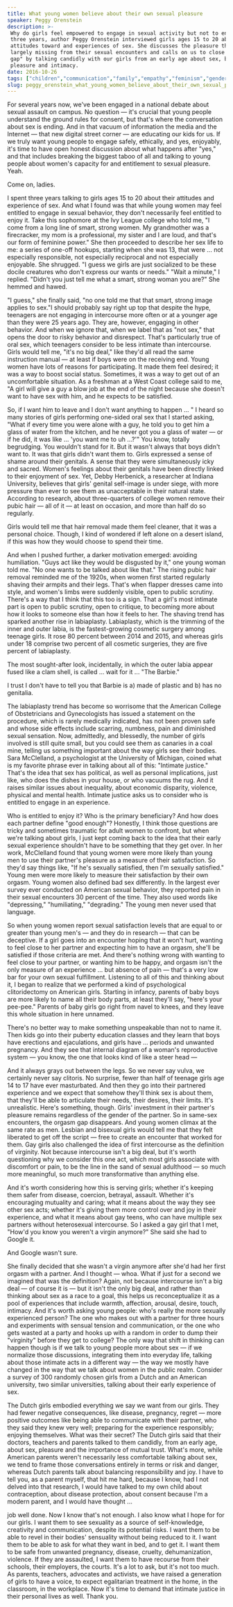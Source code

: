 ```yaml
---
title: What young women believe about their own sexual pleasure
speaker: Peggy Orenstein
description: >-
 Why do girls feel empowered to engage in sexual activity but not to enjoy it? For
 three years, author Peggy Orenstein interviewed girls ages 15 to 20 about their
 attitudes toward and experiences of sex. She discusses the pleasure that's
 largely missing from their sexual encounters and calls on us to close the "orgasm
 gap" by talking candidly with our girls from an early age about sex, bodies,
 pleasure and intimacy.
date: 2016-10-26
tags: ["children","communication","family","empathy","feminism","gender-equality","inequality","parenting","humanity","relationships","sex","social-change","women","society"]
slug: peggy_orenstein_what_young_women_believe_about_their_own_sexual_pleasure
---
```


For several years now, we've been engaged in a national debate about sexual assault on
campus. No question — it's crucial that young people understand the ground rules for
consent, but that's where the conversation about sex is ending. And in that vacuum of
information the media and the Internet — that new digital street corner — are educating
our kids for us. If we truly want young people to engage safely, ethically, and yes,
enjoyably, it's time to have open honest discussion about what happens after "yes," and
that includes breaking the biggest taboo of all and talking to young people about women's
capacity for and entitlement to sexual pleasure. Yeah.

Come on, ladies.

I spent three years talking to girls ages 15 to 20 about their attitudes and experience of
sex. And what I found was that while young women may feel entitled to engage in sexual
behavior, they don't necessarily feel entitled to enjoy it. Take this sophomore at the Ivy
League college who told me, "I come from a long line of smart, strong women. My
grandmother was a firecracker, my mom is a professional, my sister and I are loud, and
that's our form of feminine power." She then proceeded to describe her sex life to me: a
series of one-off hookups, starting when she was 13, that were ... not especially
responsible, not especially reciprocal and not especially enjoyable. She shrugged. "I
guess we girls are just socialized to be these docile creatures who don't express our
wants or needs." "Wait a minute," I replied. "Didn't you just tell me what a smart, strong
woman you are?" She hemmed and hawed.

"I guess," she finally said, "no one told me that that smart, strong image applies to
sex."I should probably say right up top that despite the hype, teenagers are not engaging
in intercourse more often or at a younger age than they were 25 years ago. They are,
however, engaging in other behavior. And when we ignore that, when we label that as "not
sex," that opens the door to risky behavior and disrespect. That's particularly true of
oral sex, which teenagers consider to be less intimate than intercourse. Girls would tell
me, "it's no big deal," like they'd all read the same instruction manual — at least if
boys were on the receiving end. Young women have lots of reasons for participating. It
made them feel desired; it was a way to boost social status. Sometimes, it was a way to
get out of an uncomfortable situation. As a freshman at a West Coast college said to me,
"A girl will give a guy a blow job at the end of the night because she doesn't want to
have sex with him, and he expects to be satisfied.

So, if I want him to leave and I don't want anything to happen ... " I heard so many
stories of girls performing one-sided oral sex that I started asking, "What if every time
you were alone with a guy, he told you to get him a glass of water from the kitchen, and
he never got you a glass of water — or if he did, it was like ... 'you want me to uh
...?'" You know, totally begrudging. You wouldn't stand for it. But it wasn't always that
boys didn't want to. It was that girls didn't want them to. Girls expressed a sense of
shame around their genitals. A sense that they were simultaneously icky and sacred.
Women's feelings about their genitals have been directly linked to their enjoyment of sex.
Yet, Debby Herbenick, a researcher at Indiana University, believes that girls' genital
self-image is under siege, with more pressure than ever to see them as unacceptable in
their natural state. According to research, about three-quarters of college women remove
their pubic hair — all of it — at least on occasion, and more than half do so
regularly.

Girls would tell me that hair removal made them feel cleaner, that it was a personal
choice. Though, I kind of wondered if left alone on a desert island, if this was how they
would choose to spend their time.

And when I pushed further, a darker motivation emerged: avoiding humiliation. "Guys act
like they would be disgusted by it," one young woman told me. "No one wants to be talked
about like that." The rising pubic hair removal reminded me of the 1920s, when women first
started regularly shaving their armpits and their legs. That's when flapper dresses came
into style, and women's limbs were suddenly visible, open to public scrutiny. There's a
way that I think that this too is a sign. That a girl's most intimate part is open to
public scrutiny, open to critique, to becoming more about how it looks to someone else
than how it feels to her. The shaving trend has sparked another rise in labiaplasty.
Labiaplasty, which is the trimming of the inner and outer labia, is the fastest-growing
cosmetic surgery among teenage girls. It rose 80 percent between 2014 and 2015, and
whereas girls under 18 comprise two percent of all cosmetic surgeries, they are five
percent of labiaplasty.

The most sought-after look, incidentally, in which the outer labia appear fused like a
clam shell, is called ... wait for it ... "The Barbie."

I trust I don't have to tell you that Barbie is a) made of plastic and b) has no
genitalia.

The labiaplasty trend has become so worrisome that the American College of Obstetricians
and Gynecologists has issued a statement on the procedure, which is rarely medically
indicated, has not been proven safe and whose side effects include scarring, numbness,
pain and diminished sexual sensation. Now, admittedly, and blessedly, the number of girls
involved is still quite small, but you could see them as canaries in a coal mine, telling
us something important about the way girls see their bodies. Sara McClelland, a
psychologist at the University of Michigan, coined what is my favorite phrase ever in
talking about all of this: "Intimate justice." That's the idea that sex has political, as
well as personal implications, just like, who does the dishes in your house, or who
vacuums the rug. And it raises similar issues about inequality, about economic disparity,
violence, physical and mental health. Intimate justice asks us to consider who is entitled
to engage in an experience.

Who is entitled to enjoy it? Who is the primary beneficiary? And how does each partner
define "good enough"? Honestly, I think those questions are tricky and sometimes traumatic
for adult women to confront, but when we're talking about girls, I just kept coming back
to the idea that their early sexual experience shouldn't have to be something that they
get over. In her work, McClelland found that young women were more likely than young men to
use their partner's pleasure as a measure of their satisfaction. So they'd say things
like, "If he's sexually satisfied, then I'm sexually satisfied." Young men were more
likely to measure their satisfaction by their own orgasm. Young women also defined bad sex
differently. In the largest ever survey ever conducted on American sexual behavior, they
reported pain in their sexual encounters 30 percent of the time. They also used words like
"depressing," "humiliating," "degrading." The young men never used that
language.

So when young women report sexual satisfaction levels that are equal to or greater than
young men's — and they do in research — that can be deceptive. If a girl goes into an
encounter hoping that it won't hurt, wanting to feel close to her partner and expecting
him to have an orgasm, she'll be satisfied if those criteria are met. And there's nothing
wrong with wanting to feel close to your partner, or wanting him to be happy, and orgasm
isn't the only measure of an experience ... but absence of pain — that's a very low bar
for your own sexual fulfillment. Listening to all of this and thinking about it, I began to
realize that we performed a kind of psychological clitoridectomy on American girls.
Starting in infancy, parents of baby boys are more likely to name all their body parts, at
least they'll say, "here's your pee-pee." Parents of baby girls go right from navel to
knees, and they leave this whole situation in here unnamed.

There's no better way to make something unspeakable than not to name it. Then kids go into
their puberty education classes and they learn that boys have erections and ejaculations,
and girls have ... periods and unwanted pregnancy. And they see that internal diagram of a
woman's reproductive system — you know, the one that looks kind of like a steer head
—

And it always grays out between the legs. So we never say vulva, we certainly never say
clitoris. No surprise, fewer than half of teenage girls age 14 to 17 have ever
masturbated. And then they go into their partnered experience and we expect that somehow
they'll think sex is about them, that they'll be able to articulate their needs, their
desires, their limits. It's unrealistic. Here's something, though. Girls' investment in
their partner's pleasure remains regardless of the gender of the partner. So in same-sex
encounters, the orgasm gap disappears. And young women climax at the same rate as men.
Lesbian and bisexual girls would tell me that they felt liberated to get off the script —
free to create an encounter that worked for them. Gay girls also challenged the idea of
first intercourse as the definition of virginity. Not because intercourse isn't a big
deal, but it's worth questioning why we consider this one act, which most girls associate
with discomfort or pain, to be the line in the sand of sexual adulthood — so much more
meaningful, so much more transformative than anything else.

And it's worth considering how this is serving girls; whether it's keeping them safer from
disease, coercion, betrayal, assault. Whether it's encouraging mutuality and caring; what
it means about the way they see other sex acts; whether it's giving them more control over
and joy in their experience, and what it means about gay teens, who can have multiple sex
partners without heterosexual intercourse. So I asked a gay girl that I met, "How'd you
know you weren't a virgin anymore?" She said she had to Google it.

And Google wasn't sure.

She finally decided that she wasn't a virgin anymore after she'd had her first orgasm with
a partner. And I thought — whoa. What if just for a second we imagined that was the
definition? Again, not because intercourse isn't a big deal — of course it is — but it
isn't the only big deal, and rather than thinking about sex as a race to a goal, this
helps us reconceptualize it as a pool of experiences that include warmth, affection,
arousal, desire, touch, intimacy. And it's worth asking young people: who's really the
more sexually experienced person? The one who makes out with a partner for three hours and
experiments with sensual tension and communication, or the one who gets wasted at a party
and hooks up with a random in order to dump their "virginity" before they get to
college? The only way that shift in thinking can happen though is if we talk to young
people more about sex — if we normalize those discussions, integrating them into everyday
life, talking about those intimate acts in a different way — the way we mostly have
changed in the way that we talk about women in the public realm. Consider a survey of 300
randomly chosen girls from a Dutch and an American university, two similar universities,
talking about their early experience of sex.

The Dutch girls embodied everything we say we want from our girls. They had fewer negative
consequences, like disease, pregnancy, regret — more positive outcomes like being able to
communicate with their partner, who they said they knew very well; preparing for the
experience responsibly; enjoying themselves. What was their secret? The Dutch girls said
that their doctors, teachers and parents talked to them candidly, from an early age, about
sex, pleasure and the importance of mutual trust. What's more, while American parents
weren't necessarily less comfortable talking about sex, we tend to frame those
conversations entirely in terms or risk and danger, whereas Dutch parents talk about
balancing responsibility and joy. I have to tell you, as a parent myself, that hit me
hard, because I know, had I not delved into that research, I would have talked to my own
child about contraception, about disease protection, about consent because I'm a modern
parent, and I would have thought ...

job well done. Now I know that's not enough. I also know what I hope for for our girls. I
want them to see sexuality as a source of self-knowledge, creativity and communication,
despite its potential risks. I want them to be able to revel in their bodies' sensuality
without being reduced to it. I want them to be able to ask for what they want in bed, and
to get it. I want them to be safe from unwanted pregnancy, disease, cruelty,
dehumanization, violence. If they are assaulted, I want them to have recourse from their
schools, their employers, the courts. It's a lot to ask, but it's not too much. As parents,
teachers, advocates and activists, we have raised a generation of girls to have a voice,
to expect egalitarian treatment in the home, in the classroom, in the workplace. Now it's
time to demand that intimate justice in their personal lives as well. Thank
you.

<!--
ad_duration=3.33
event="TEDWomen 2016"
external_start_time=0
has_talk_citation=0
intro_duration=11.82
is_subtitle_required="False"
is_talk_featured="True"
language="en"
language_swap="False"
native_language="en"
number_of_related_talks=6
number_of_speakers=1
number_of_subtitled_videos=26
number_of_tags=14
number_of_talk_download_languages=26
number_of_talk_more_resources=1
number_of_talk_recommendations=5
number_of_talks_take_actions=0
post_ad_duration=0.83
published_timestamp="2017-03-15 15:00:13"
recording_date="2016-10-26"
speaker_description="Journalist, author"
speaker_is_published=1
speaker_name="Peggy Orenstein"
talk_name="What young women believe about their own sexual pleasure"
talk_recommendations_blurb="Check out these extra resources on sex education, curated by Peggy Orenstein."
talks_tags=["children","communication","family","empathy","feminism","gender-equality","inequality","parenting","humanity","relationships","sex","social-change","women","society"]
talks_take_action=[]
url_audio="https://download.ted.com/talks/PeggyOrenstein_2016W.mp3?apikey=acme-roadrunner"
url_photo_speaker="https://pe.tedcdn.com/images/ted/8e7751f327e4b1059f21320a01c58834463380b1_254x191.jpg"
url_photo_talk="https://s3.amazonaws.com/talkstar-photos/uploads/764951a6-0c5f-44ca-8549-013f14deefde/PeggyOrenstein_2016W-embed.jpg"
url_webpage="https://www.ted.com/talks/peggy_orenstein_what_young_women_believe_about_their_own_sexual_pleasure"
video_type_name="TED Stage Talk"
-->